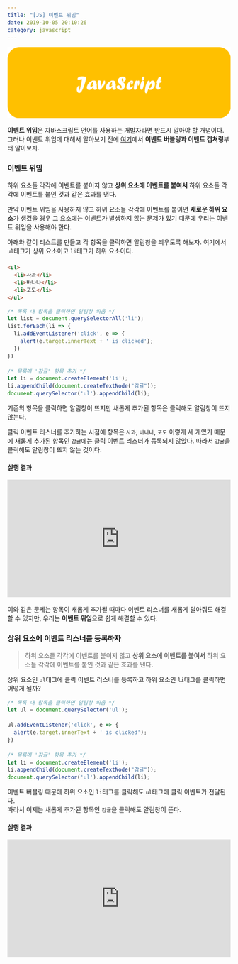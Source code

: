 ```yaml
---
title: "[JS] 이벤트 위임"
date: 2019-10-05 20:10:26
category: javascript
---
```


![](images/javascript.png)

**이벤트 위임**은 자바스크립트 언어를 사용하는 개발자라면 반드시 알아야 할 개념이다.<br>
그러나 이벤트 위임에 대해서 알아보기 전에 [여기](https://jess2.xyz/JavaScript/event-bubbling%EA%B3%BC-event-capturing/)에서 **이벤트 버블링과 이벤트 캡쳐링**부터 알아보자.

### 이벤트 위임
하위 요소들 각각에 이벤트를 붙이지 않고 **상위 요소에 이벤트를 붙여서** 하위 요소들 각각에 이벤트를 붙인 것과 같은 효과를 낸다.

만약 이벤트 위임을 사용하지 않고 하위 요소들 각각에 이벤트를 붙이면 **새로운 하위 요소**가 생겼을 경우 그 요소에는 이벤트가 발생하지 않는 문제가 있기 때문에 우리는 이벤트 위임을 사용해야 한다.

아래와 같이 리스트를 만들고 각 항목을 클릭하면 알림창을 띄우도록 해보자. 여기에서 `ul`태그가 상위 요소이고 `li`태그가 하위 요소이다.

#### 
```html
<ul>
  <li>사과</li>
  <li>바나나</li>
  <li>포도</li>
</ul>
```

```js
/* 목록 내 항목을 클릭하면 알림창 띄움 */
let list = document.querySelectorAll('li');
list.forEach(li => {
  li.addEventListener('click', e => {
    alert(e.target.innerText + ' is clicked');
  })
})

/* 목록에 '감귤' 항목 추가 */
let li = document.createElement('li');
li.appendChild(document.createTextNode("감귤"));
document.querySelector('ul').appendChild(li);
```

기존의 항목을 클릭하면 알림창이 뜨지만 새롭게 추가된 항목은 클릭해도 알림창이 뜨지 않는다.

클릭 이벤트 리스너를 추가하는 시점에 항목은 `사과`, `바나나`, `포도` 이렇게 세 개였기 때문에 새롭게 추가된 항목인 `감귤`에는 클릭 이벤트 리스너가 등록되지 않았다. 따라서 `감귤`을 클릭해도 알림창이 뜨지 않는 것이다.

#### 실행 결과
<iframe height="265" style="width: 100%;" scrolling="no" title="wvvvgmx" src="https://codepen.io/je_ss2/embed/wvvvgmx?height=265&theme-id=0&default-tab=result" frameborder="no" allowtransparency="true" allowfullscreen="true">
  See the Pen <a href='https://codepen.io/je_ss2/pen/wvvvgmx'>wvvvgmx</a> by SoyeonJung
  (<a href='https://codepen.io/je_ss2'>@je_ss2</a>) on <a href='https://codepen.io'>CodePen</a>.
</iframe>

이와 같은 문제는 항목이 새롭게 추가될 때마다 이벤트 리스너를 새롭게 달아줘도 해결할 수 있지만, 우리는 **이벤트 위임**으로 쉽게 해결할 수 있다.


### 상위 요소에 이벤트 리스너를 등록하자
> 하위 요소들 각각에 이벤트를 붙이지 않고 **상위 요소에 이벤트를 붙여서** 하위 요소들 각각에 이벤트를 붙인 것과 같은 효과를 낸다.

상위 요소인 `ul`태그에 클릭 이벤트 리스너를 등록하고 하위 요소인 `li`태그를 클릭하면 어떻게 될까?

```js
/* 목록 내 항목을 클릭하면 알림창 띄움 */
let ul = document.querySelector('ul');

ul.addEventListener('click', e => {
  alert(e.target.innerText + ' is clicked');
})

/* 목록에 '감귤' 항목 추가 */
let li = document.createElement('li');
li.appendChild(document.createTextNode("감귤"));
document.querySelector('ul').appendChild(li);
```

이벤트 버블링 때문에 하위 요소인 `li`태그를 클릭해도 `ul`태그에 클릭 이벤트가 전달된다.<br>
따라서 이제는 새롭게 추가된 항목인 `감귤`을 클릭해도 알림창이 뜬다.

#### 실행 결과
<iframe height="265" style="width: 100%;" scrolling="no" title="MWWWJLW" src="https://codepen.io/je_ss2/embed/MWWWJLW?height=265&theme-id=0&default-tab=result" frameborder="no" allowtransparency="true" allowfullscreen="true">
  See the Pen <a href='https://codepen.io/je_ss2/pen/MWWWJLW'>MWWWJLW</a> by SoyeonJung
  (<a href='https://codepen.io/je_ss2'>@je_ss2</a>) on <a href='https://codepen.io'>CodePen</a>.
</iframe>









